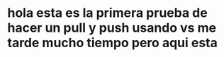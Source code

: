 # hola esta es la primera prueba de hacer un pull y push usando vs me tarde mucho tiempo pero aqui esta 
